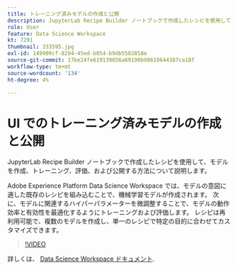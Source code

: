 ```yaml
---
title: トレーニング済みモデルの作成と公開
description: JupyterLab Recipe Builder ノートブックで作成したレシピを使用して、モデルを作成、トレーニング、評価、および公開する方法について説明します。
role: User
feature: Data Science Workspace
kt: 7291
thumbnail: 333595.jpg
exl-id: 149909cf-8294-45ed-b854-b9db5582858e
source-git-commit: 17be24fe619139056a69190b98610644387ca18f
workflow-type: tm+mt
source-wordcount: '134'
ht-degree: 4%

---
```


# UI でのトレーニング済みモデルの作成と公開

JupyterLab Recipe Builder ノートブックで作成したレシピを使用して、モデルを作成、トレーニング、評価、および公開する方法について説明します。

Adobe Experience Platform Data Science Workspace では、モデルの意図に適した既存のレシピを組み込むことで、機械学習モデルが作成されます。 次に、モデルに関連するハイパーパラメーターを微調整することで、モデルの動作効率と有効性を最適化するようにトレーニングおよび評価します。 レシピは再利用可能で、複数のモデルを作成し、単一のレシピで特定の目的に合わせてカスタマイズできます。

>[!VIDEO](https://video.tv.adobe.com/v/333595)

詳しくは、 [Data Science Workspace ドキュメント](https://experienceleague.adobe.com/docs/experience-platform/data-science-workspace/home.html?lang=ja).
